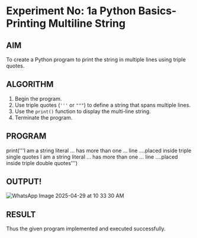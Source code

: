 # Experiment No: 1a Python Basics- Printing Multiline String

## AIM  
To create a Python program to print the string in multiple lines using triple quotes.

## ALGORITHM  
1. Begin the program.  
2. Use triple quotes (`'''` or `"""`) to define a string that spans multiple lines.  
3. Use the `print()` function to display the multi-line string.  
4. Terminate the program.

## PROGRAM
print('''I am a string literal
... has more than one
... line
....placed inside triple single quotes
I am a string literal
... has more than one
... line
....placed inside triple double quotes''')
## OUTPUT!
![WhatsApp Image 2025-04-29 at 10 33 30 AM](https://github.com/user-attachments/assets/7c63a36e-fd25-4d61-8547-3555afb7b3db)


## RESULT
Thus the given program implemented and executed successfully.
